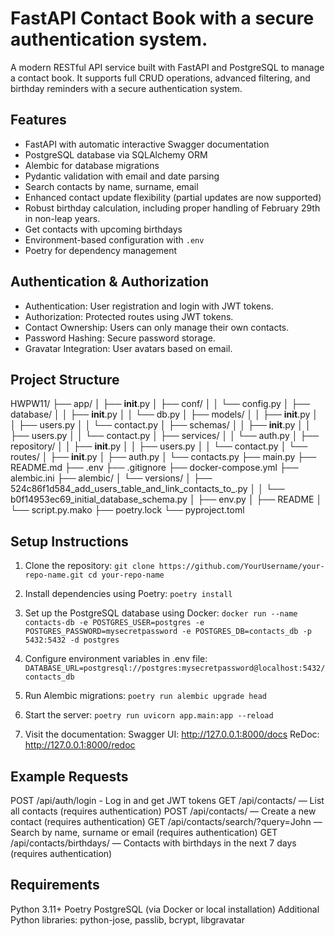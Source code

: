 # FastAPI Contact Book with a secure authentication system.

A modern RESTful API service built with FastAPI and PostgreSQL to manage a contact book. 
It supports full CRUD operations, advanced filtering, and birthday reminders with a secure authentication system.

## Features

- FastAPI with automatic interactive Swagger documentation
- PostgreSQL database via SQLAlchemy ORM
- Alembic for database migrations
- Pydantic validation with email and date parsing
- Search contacts by name, surname, email
- Enhanced contact update flexibility (partial updates are now supported)
- Robust birthday calculation, including proper handling of February 29th in non-leap years.
- Get contacts with upcoming birthdays
- Environment-based configuration with `.env`
- Poetry for dependency management

## Authentication & Authorization
- Authentication: User registration and login with JWT tokens. 
- Authorization: Protected routes using JWT tokens. 
- Contact Ownership: Users can only manage their own contacts. 
- Password Hashing: Secure password storage. 
- Gravatar Integration: User avatars based on email.

## Project Structure
HWPW11/
├── app/
│   ├── __init__.py
│   ├── conf/
│   │   └── config.py
│   ├── database/
│   │   ├── __init__.py
│   │   └── db.py
│   ├── models/
│   │   ├── __init__.py
│   │   ├── users.py
│   │   └── contact.py
│   ├── schemas/
│   │   ├── __init__.py
│   │   ├── users.py
│   │   └── contact.py
│   ├── services/
│   │   └── auth.py
│   ├── repository/
│   │   ├── __init__.py
│   │   ├── users.py
│   │   └── contact.py
│   └── routes/
│       ├── __init__.py
│       ├── auth.py
│       └── contacts.py
├── main.py
├── README.md
├── .env
├── .gitignore
├── docker-compose.yml
├── alembic.ini
├── alembic/ 
│   └── versions/
│       ├── 524c86f1d584_add_users_table_and_link_contacts_to_.py
│   │   └── b0f14953ec69_initial_database_schema.py
│   ├── env.py
│   ├── README
│   └── script.py.mako
├── poetry.lock
└── pyproject.toml

## Setup Instructions

1. Clone the repository:
`git clone https://github.com/YourUsername/your-repo-name.git
cd your-repo-name`

2. Install dependencies using Poetry:
`poetry install`

3. Set up the PostgreSQL database using Docker:
`docker run --name contacts-db -e POSTGRES_USER=postgres -e 
POSTGRES_PASSWORD=mysecretpassword -e POSTGRES_DB=contacts_db -p 5432:5432 -d postgres`

4. Configure environment variables in .env file:
`DATABASE_URL=postgresql://postgres:mysecretpassword@localhost:5432/contacts_db`

5. Run Alembic migrations:
`poetry run alembic upgrade head`

6. Start the server:
`poetry run uvicorn app.main:app --reload`

7. Visit the documentation:
Swagger UI: http://127.0.0.1:8000/docs
ReDoc: http://127.0.0.1:8000/redoc

## Example Requests
POST /api/auth/login - Log in and get JWT tokens
GET /api/contacts/ — List all contacts (requires authentication)
POST /api/contacts/ — Create a new contact (requires authentication)
GET /api/contacts/search/?query=John — Search by name, surname or email (requires authentication)
GET /api/contacts/birthdays/ — Contacts with birthdays in the next 7 days (requires authentication)

## Requirements
Python 3.11+
Poetry
PostgreSQL (via Docker or local installation)
Additional Python libraries: python-jose, passlib, bcrypt, libgravatar
